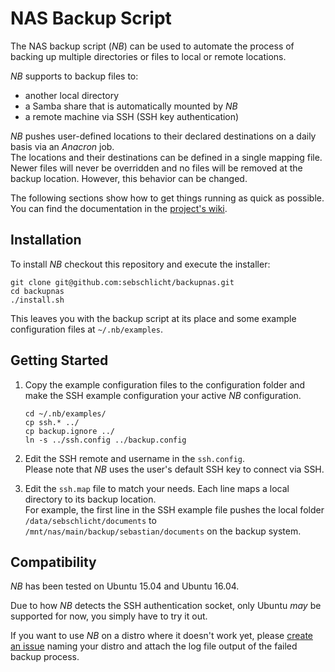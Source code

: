 # NAS Backup Script

The NAS backup script (*NB*) can be used to automate the process of backing up multiple directories or files to local or remote locations.

*NB* supports to backup files to:
* another local directory
* a Samba share that is automatically mounted by *NB*
* a remote machine via SSH (SSH key authentication)

*NB* pushes user-defined locations to their declared destinations on a daily basis via an *Anacron* job.  
The locations and their destinations can be defined in a single mapping file.  
Newer files will never be overridden and no files will be removed at the backup location.
However, this behavior can be changed.

The following sections show how to get things running as quick as possible.
You can find the documentation in the [project's wiki](../../wiki/).

## Installation

To install *NB* checkout this repository and execute the installer:

    git clone git@github.com:sebschlicht/backupnas.git
    cd backupnas
    ./install.sh

This leaves you with the backup script at its place and some example configuration files at `~/.nb/examples`.

## Getting Started

1. Copy the example configuration files to the configuration folder and make the SSH example configuration your active *NB* configuration.

       cd ~/.nb/examples/
       cp ssh.* ../
       cp backup.ignore ../
       ln -s ../ssh.config ../backup.config
       
1. Edit the SSH remote and username in the `ssh.config`.  
   Please note that *NB* uses the user's default SSH key to connect via SSH.

1. Edit the `ssh.map` file to match your needs.
   Each line maps a local directory to its backup location.  
   For example, the first line in the SSH example file pushes the local folder `/data/sebschlicht/documents` to `/mnt/nas/main/backup/sebastian/documents` on the backup system.

## Compatibility

*NB* has been tested on Ubuntu 15.04 and Ubuntu 16.04.

Due to how *NB* detects the SSH authentication socket, only Ubuntu *may* be supported for now, you simply have to try it out.

If you want to use *NB* on a distro where it doesn't work yet, please [create an issue](issues) naming your distro and attach the log file output of the failed backup process.
